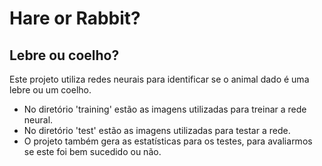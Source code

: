 # Hare or Rabbit?
## Lebre ou coelho?

Este projeto utiliza redes neurais para identificar se o animal dado é uma lebre ou um coelho.

- No diretório 'training' estão as imagens utilizadas para treinar a rede neural.
- No diretório 'test' estão as imagens utilizadas para testar a rede.
- O projeto também gera as estatísticas para os testes, para avaliarmos se este foi bem sucedido ou não.
